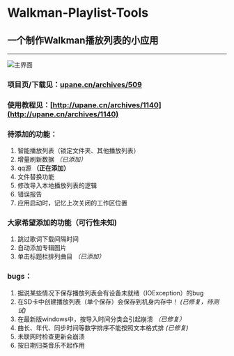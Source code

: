 # Walkman-Playlist-Tools
## 一个制作Walkman播放列表的小应用

 ---
 
 ![主界面](http://upane.cn/wp-content/uploads/2019/02/Walkman_Playlist_Tools_2019-02-09_15-40-56.png)
 
 ### 项目页/下载见：[upane.cn/archives/509](upane.cn/archives/509)
 ### 使用教程见：[http://upane.cn/archives/1140](http://upane.cn/archives/1140)

### 待添加的功能：
1. 智能播放列表（锁定文件夹、其他播放列表）
1. 增量刷新数据 _（已添加）_
1. qq源 **（正在添加）**
1. 文件替换功能
1. 修改导入本地播放列表的逻辑
1. 错误报告
1. 应用启动时，记忆上次关闭的工作区位置

### 大家希望添加的功能（可行性未知)
1. 跳过歌词下载间隔时间
1. 自动添加专辑图片
1. 单击标题栏排列曲目 _（已添加）_

### bugs：
1. 据说某些情况下保存播放列表会有设备未就绪（IOException）的bug
1. 在SD卡中创建播放列表（单个保存）会保存到机身内存中！  _(已修复，待测试)_
1. 在最新版windows中，按导入时间分类会引起崩溃  _（已修复）_
1. 曲长、年代、同步时间等数字排序不能按照文本格式排 _(已修复)_
1. 未联网时检查更新会崩溃
1. 按日期归类音乐不起作用
